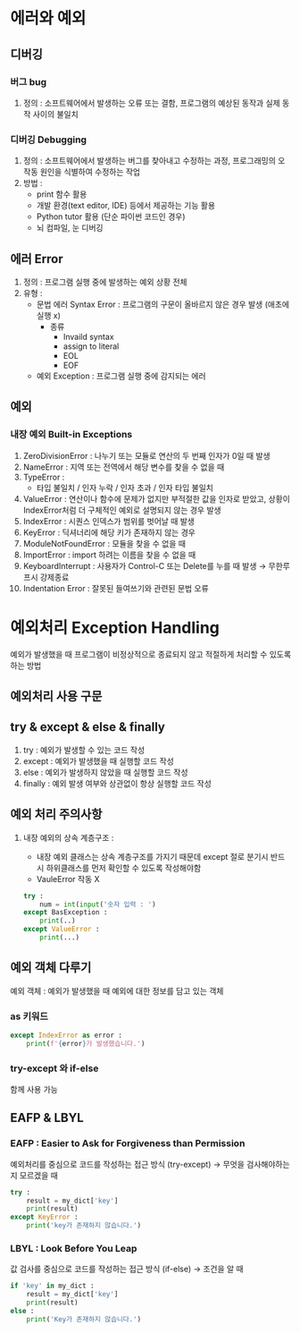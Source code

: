 # 에러와 예외

## 디버깅

### 버그 bug

1. 정의 : 소프트웨어에서 발생하는 오류 또는 결함, 프로그램의 예상된 동작과 실제 동작 사이의 불일치

### 디버깅 Debugging

1. 정의 : 소프트웨어에서 발생하는 버그를 찾아내고 수정하는 과정, 프로그래밍의 오작동 원인을 식별하여 수정하는 작업
2. 방법 :
    - print 함수 활용
    - 개발 환경(text editor, IDE) 등에서 제공하는 기능 활용
    - Python tutor 활용 (단순 파이썬 코드인 경우)
    - 뇌 컴파일, 눈 디버깅

## 에러 Error

1. 정의 : 프로그램 실행 중에 발생하는 예외 상황 전체
2. 유형 :
    - 문법 에러 Syntax Error : 프로그램의 구문이 올바르지 않은 경우 발생 (애초에 실행 x)
        - 종류
            - Invaild syntax
            - assign to literal
            - EOL
            - EOF
    - 예외 Exception : 프로그램 실행 중에 감지되는 에러

## 예외

### 내장 예외 Built-in Exceptions

1. ZeroDivisionError : 나누기 또는 모듈로 연산의 두 번째 인자가 0일 때 발생
2. NameError : 지역 또는 전역에서 해당 변수를 찾을 수 없을 때
3. TypeError :
    - 타입 불일치 / 인자 누락 / 인자 초과 / 인자 타입 불일치
4. ValueError : 연산이나 함수에 문제가 없지만 부적절한 값을 인자로 받았고, 상황이 IndexError처럼 더 구체적인 예외로 설명되지 않는 경우 발생
5. IndexError : 시퀀스 인덱스가 범위를 벗어날 때 발생
6. KeyError : 딕셔너리에 해당 키가 존재하지 않는 경우
7. ModuleNotFoundError : 모듈을 찾을 수 없을 때
8. ImportError : import 하려는 이름을 찾을 수 없을 때
9. KeyboardInterrupt : 사용자가 Control-C 또는 Delete를 누를 때 발생 → 무한루프시 강제종료
10. Indentation Error : 잘못된 들여쓰기와 관련된 문법 오류

# 예외처리 Exception Handling

예외가 발생했을 때 프로그램이 비정상적으로 종료되지 않고 적절하게 처리할 수 있도록 하는 방법

## 예외처리 사용 구문

## try & except & else & finally

1. try : 예외가 발생할 수 있는 코드 작성
2. except : 예외가 발생했을 때 실행할 코드 작성
3. else : 예외가 발생하지 않았을 때 실행할 코드 작성
4. finally : 예외 발생 여부와 상관없이 항상 실행할 코드 작성

## 예외 처리 주의사항

1. 내장 예외의 상속 계층구조 :
    - 내장 예외 클래스는 상속 계층구조를 가지기 때문데 except 절로 분기시 반드시 하위클래스를 먼저 확인할 수 있도록 작성해야함
    - VauleError 작동 X
    
    ```python
    try :
    	num = int(input('숫자 입력 : ')
    except BasException : 
    	print(..)
    except ValueError :
    	print(...)
    ```
    

## 예외 객체 다루기

예외 객체 : 예외가 발생했을 때 예외에 대한 정보를 담고 있는 객체

### as 키워드

```python
except IndexError as error :
	print(f'{error}가 발생했습니다.')
```

### try-except 와 if-else

함께 사용 가능

## EAFP & LBYL

### EAFP : Easier to Ask for Forgiveness than Permission

예외처리를 중심으로 코드를 작성하는 접근 방식 (try-except) → 무엇을 검사해야하는지 모르겠을 때

```python
try :
	result = my_dict['key']
	print(result)
except KeyError :
	print('key가 존재하지 않습니다.')
```

### LBYL : Look Before You Leap

값 검사를 중심으로 코드를 작성하는 접근 방식 (if-else) → 조건을 알 때

```python
if 'key' in my_dict :
	result = my_dict['key']
	print(result)
else :
	print('Key가 존재하지 않습니다.')
```